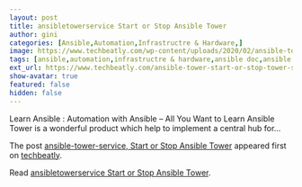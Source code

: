 ```yaml
---
layout: post
title: ansibletowerservice Start or Stop Ansible Tower
author: gini
categories: [Ansible,Automation,Infrastructre & Hardware,]
image: https://www.techbeatly.com/wp-content/uploads/2020/02/ansible-tower-start-or-stop-tower-service-1024x576.jpg
tags: [ansible,automation,infrastructre & hardware,ansible doc,ansible inventory,ansible modules,ansible playbook,ansible tower,ansible training,ansible-tower-service,]
ext_url: https://www.techbeatly.com/ansible-tower-start-or-stop-tower-service/
show-avatar: true
featured: false
hidden: false
---
```


<p>Learn Ansible : Automation with Ansible – All You Want to Learn Ansible Tower&#160;is a wonderful product which help to implement a central hub for&#46;&#46;&#46;</p>
<p>The post <a href="https://www.techbeatly.com/ansible-tower-start-or-stop-tower-service/">ansible-tower-service, Start or Stop Ansible Tower</a> appeared first on <a href="https://www.techbeatly.com">techbeatly</a>.</p>

Read [ansibletowerservice Start or Stop Ansible Tower](https://www.techbeatly.com/ansible-tower-start-or-stop-tower-service/).